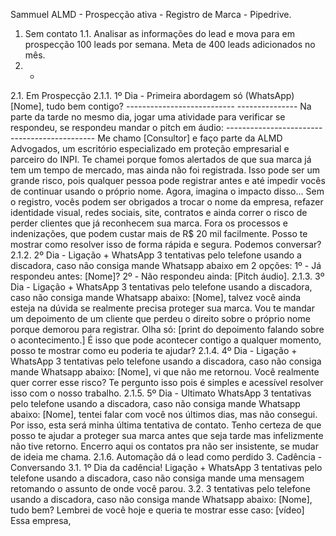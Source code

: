 Sammuel ALMD - Prospecção ativa - Registro de Marca - Pipedrive.
1. Sem contato
1.1. Analisar as informações do lead e mova para em prospecção 100 leads por semana. Meta de
400 leads adicionados no mês.
2. -
2.1. Em Prospecção
2.1.1. 1º Dia - Primeira abordagem só (WhatsApp) [Nome], tudo bem contigo? ---------------------------
--------------- Na parte da tarde no mesmo dia, jogar uma atividade para verificar se respondeu, se
respondeu mandar o pitch em áudio: --------------------------------------------- Me chamo [Consultor] e
faço parte da ALMD Advogados, um escritório especializado em proteção empresarial e parceiro
do INPI. Te chamei porque fomos alertados de que sua marca já tem um tempo de mercado, mas
ainda não foi registrada. Isso pode ser um grande risco, pois qualquer pessoa pode registrar antes
e até impedir vocês de continuar usando o próprio nome. Agora, imagina o impacto disso... Sem o
registro, vocês podem ser obrigados a trocar o nome da empresa, refazer identidade visual, redes
sociais, site, contratos e ainda correr o risco de perder clientes que já reconhecem sua marca.
Fora os processos e indenizações, que podem custar mais de R$ 20 mil facilmente. Posso te
mostrar como resolver isso de forma rápida e segura. Podemos conversar?
2.1.2. 2º Dia - Ligação + WhatsApp 3 tentativas pelo telefone usando a discadora, caso não
consiga mande Whatsapp abaixo em 2 opções: 1º - Já respondeu antes: [Nome]? 2º - Não
respondeu ainda: [Pitch áudio].
2.1.3. 3º Dia - Ligação + WhatsApp 3 tentativas pelo telefone usando a discadora, caso não
consiga mande Whatsapp abaixo: [Nome], talvez você ainda esteja na dúvida se realmente precisa
proteger sua marca. Vou te mandar um depoimento de um cliente que perdeu o direito sobre o
próprio nome porque demorou para registrar. Olha só: [print do depoimento falando sobre o
acontecimento.] É isso que pode acontecer contigo a qualquer momento, posso te mostrar como
eu poderia te ajudar?
2.1.4. 4º Dia - Ligação + WhatsApp 3 tentativas pelo telefone usando a discadora, caso não
consiga mande Whatsapp abaixo: [Nome], vi que não me retornou. Você realmente quer correr
esse risco? Te pergunto isso pois é simples e acessível resolver isso com o nosso trabalho.
2.1.5. 5º Dia - Ultimato WhatsApp 3 tentativas pelo telefone usando a discadora, caso não consiga
mande Whatsapp abaixo: [Nome], tentei falar com você nos últimos dias, mas não consegui. Por
isso, esta será minha última tentativa de contato. Tenho certeza de que posso te ajudar a proteger
sua marca antes que seja tarde mas infelizmente não tive retorno. Encerro aqui os contatos pra
não ser insistente, se mudar de ideia me chama.
2.1.6. Automação dá o lead como perdido
3. Cadência - Conversando
3.1. 1º Dia da cadência! Ligação + WhatsApp 3 tentativas pelo telefone usando a discadora, caso não
consiga mande uma mensagem retomando o assunto de onde você parou.
3.2. 3 tentativas pelo telefone usando a discadora, caso não consiga mande Whatsapp abaixo:
[Nome], tudo bem? Lembrei de você hoje e queria te mostrar esse caso: [vídeo] Essa empresa,